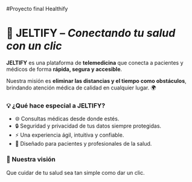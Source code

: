 #Proyecto final Healthify

# 🚀 JELTIFY – *Conectando tu salud con un clic*

**JELTIFY** es una plataforma de **telemedicina** que conecta a pacientes y médicos de forma **rápida, segura y accesible**.

Nuestra misión es **eliminar las distancias y el tiempo como obstáculos**, brindando atención médica de calidad en cualquier lugar. 🌍

### 💡 ¿Qué hace especial a JELTIFY?

* 🌐 Consultas médicas desde donde estés.
* 🔒 Seguridad y privacidad de tus datos siempre protegidas.
* ⚡ Una experiencia ágil, intuitiva y confiable.
* 🤝 Diseñado para pacientes y profesionales de la salud.

### 🌱 Nuestra visión

Que cuidar de tu salud sea tan simple como dar un clic.
